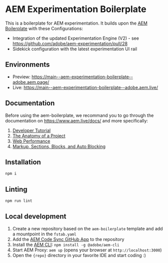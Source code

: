 # AEM Experimentation Boilerplate

This is a boilerplate for AEM experimentation. It builds upon the [AEM Boilerplate](https://github.com/adobe/aem-boilerplate) with these Configurations:

- Integration of the updated Experimentation Engine (V2) - see https://github.com/adobe/aem-experimentation/pull/28
- Sidekick configuration with the latest experimentation UI rail

## Environments

- Preview: https://main--aem-experimentation-boilerplate--adobe.aem.page/
- Live: https://main--aem-experimentation-boilerplate--adobe.aem.live/

## Documentation

Before using the aem-boilerplate, we recommand you to go through the documentation on https://www.aem.live/docs/ and more specifically:

1. [Developer Tutorial](https://www.aem.live/developer/tutorial)
2. [The Anatomy of a Project](https://www.aem.live/developer/anatomy-of-a-project)
3. [Web Performance](https://www.aem.live/developer/keeping-it-100)
4. [Markup, Sections, Blocks, and Auto Blocking](https://www.aem.live/developer/markup-sections-blocks)

## Installation

```sh
npm i
```

## Linting

```sh
npm run lint
```

## Local development

1. Create a new repository based on the `aem-boilerplate` template and add a mountpoint in the `fstab.yaml`
1. Add the [AEM Code Sync GitHub App](https://github.com/apps/aem-code-sync) to the repository
1. Install the [AEM CLI](https://github.com/adobe/helix-cli): `npm install -g @adobe/aem-cli`
1. Start AEM Proxy: `aem up` (opens your browser at `http://localhost:3000`)
1. Open the `{repo}` directory in your favorite IDE and start coding :)